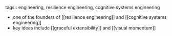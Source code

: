 tags:: engineering, resilience engineering, cognitive systems engineering

- one of the founders of [[resilience engineering]] and [[cognitive systems engineering]]
- key ideas include [[graceful extensibility]] and [[visual momentum]]
